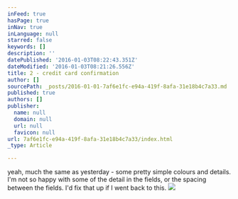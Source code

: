 ```yaml
---
inFeed: true
hasPage: true
inNav: true
inLanguage: null
starred: false
keywords: []
description: ''
datePublished: '2016-01-03T08:22:43.351Z'
dateModified: '2016-01-03T08:21:26.556Z'
title: 2 - credit card confirmation
author: []
sourcePath: _posts/2016-01-01-7af6e1fc-e94a-419f-8afa-31e18b4c7a33.md
published: true
authors: []
publisher:
  name: null
  domain: null
  url: null
  favicon: null
url: 7af6e1fc-e94a-419f-8afa-31e18b4c7a33/index.html
_type: Article

---
```

yeah, much the same as yesterday - some pretty simple colours and details. I'm not so happy with some of the detail in the fields, or the spacing between the fields. I'd fix that up if I went back to this.
![](https://the-grid-user-content.s3-us-west-2.amazonaws.com/3bdffabe-6625-428a-a455-44d3bef3990b.png)